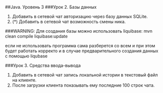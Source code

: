 ##Java. Уровень 3
###Урок 2. Базы данных
1. Добавить в сетевой чат авторизацию через базу данных SQLite.
2. (*) Добавить в сетевой чат возможность смены ника.

###WARNING:
Для создания базы можно использовать liquibase: mvn clean compile liquibase:update

если не использовать программа сама разберется со всем
и при этом будет работать корректо и в случае предварительного создания данных с помощью  liqubase

###Урок 3. Средства ввода-вывода
1. Добавить в сетевой чат запись локальной истории в текстовый файл на клиенте.
2. После загрузки клиента показывать ему последние 100 строк чата.